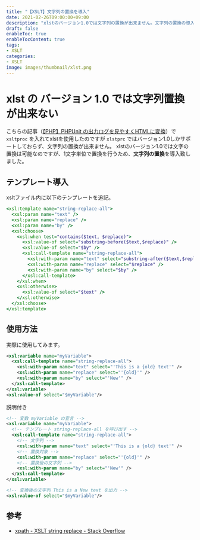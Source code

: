 ```yaml
---
title: "【XSLT】文字列の置換を導入"
date: 2021-02-26T09:00:00+09:00
description: "xlstのバージョン1.0では文字列の置換が出来ません。文字列の置換の導入方法をメモ。"
draft: false
enableToc: true
enableTocContent: true
tags: 
- XSLT
categories: 
- XSLT
image: images/thumbnail/xlst.png
---
```


# xlst の バージョン 1.0 では文字列置換が出来ない
こちらの記事（<a href="/blog/2021-02-22-phpunit-xsltproc" target="_blank">【PHP】PHPUnit の出力ログを見やすくHTMLに変換</a>）で ```xsltproc``` を入れてxlstを使用したのですが ```xlstprc``` ではバージョン1.0しかサポートしておらず、文字列の置換が出来ません。
xlstのバージョン1.0では文字の置換は可能なのですが、1文字単位で置換を行うため、**文字列の置換**を導入致しました。

## テンプレート導入
xsltファイル内に以下のテンプレートを追記。

``` xml:string-replace-all.xslt {linenos=table}
<xsl:template name="string-replace-all">
  <xsl:param name="text" />
  <xsl:param name="replace" />
  <xsl:param name="by" />
  <xsl:choose>
    <xsl:when test="contains($text, $replace)">
      <xsl:value-of select="substring-before($text,$replace)" />
      <xsl:value-of select="$by" />
      <xsl:call-template name="string-replace-all">
        <xsl:with-param name="text" select="substring-after($text,$replace)" />
        <xsl:with-param name="replace" select="$replace" />
        <xsl:with-param name="by" select="$by" />
      </xsl:call-template>
    </xsl:when>
    <xsl:otherwise>
      <xsl:value-of select="$text" />
    </xsl:otherwise>
  </xsl:choose>
</xsl:template>
```

## 使用方法
実際に使用してみます。
``` xml:sample.xml {linenos=table}
<xsl:variable name="myVariable">
  <xsl:call-template name="string-replace-all">
    <xsl:with-param name="text" select="'This is a {old} text'" />
    <xsl:with-param name="replace" select="'{old}'" />
    <xsl:with-param name="by" select="'New'" />
  </xsl:call-template>
</xsl:variable>
<xsl:value-of select="$myVariable"/>
```

説明付き
``` xml:sample.xml {linenos=table}
<!-- 変数 myVariable の宣言 -->
<xsl:variable name="myVariable">
  <!-- テンプレート string-replace-all を呼び出す -->
  <xsl:call-template name="string-replace-all">
    <!-- 文字列 -->
    <xsl:with-param name="text" select="'This is a {old} text'" />
    <!-- 置換対象 -->
    <xsl:with-param name="replace" select="'{old}'" />
    <!-- 置換後の文字列 -->
    <xsl:with-param name="by" select="'New'" />
  </xsl:call-template>
</xsl:variable>

<!-- 変換後の文字列 This is a New text を出力 -->
<xsl:value-of select="$myVariable"/>
```

## 参考
* <a href="https://stackoverflow.com/questions/3067113/xslt-string-replace" target="_blank" rel="nofollow noopener">xpath - XSLT string replace - Stack Overflow</a>
